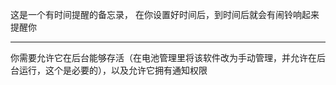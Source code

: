 这是一个有时间提醒的备忘录，
在你设置好时间后，到时间后就会有闹铃响起来提醒你

--------------------------------
你需要允许它在后台能够存活（在电池管理里将该软件改为手动管理，并允许在后台运行，这个是必要的），以及允许它拥有通知权限
